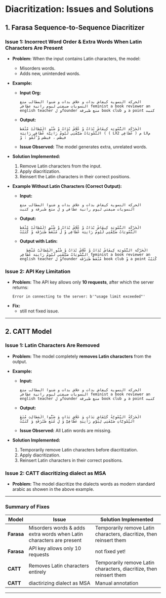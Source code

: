 # **Diacritization: Issues and Solutions**

## **1. Farasa Sequence-to-Sequence Diacritizer**
### **Issue 1: Incorrect Word Order & Extra Words When Latin Characters Are Present**
- **Problem:** When the input contains Latin characters, the model:
  - Misorders words.
  - Adds new, unintended words.
  
- **Example:**
  - **Input Org:**
    ```
    الحركة النسوية كيفاش بدات و علاش بدات و شنوا المطالب متع النسويات ضيفتي ليوم رانية عطافي feminist a book reviewer an english teacher و لfounder متع طبرقة book club و a point كتبت
    ```
  - **Output:**
    ```
    الْحَرْكَة النّْسُويَة كِيفَاشْ بْدَاتْ وْ عْلَاشْ بْدَاتْ وْ شْنُو الْمْطَالْبْ مْتْعَطّْ النّْسُويَاتْ ضَيّْفْتِي لْيُومْ رَانِيَّة عْطَافِي رَانِيَة ( ( LXم ( عْطَافِي 2 LXم فيطس ، فيطس وْ ْلْفُو : وْ
    ```
  - **Issue Observed:** The model generates extra, unrelated words.

- **Solution Implemented:**
  1. Remove Latin characters from the input.
  2. Apply diacritization.
  3. Reinsert the Latin characters in their correct positions.

- **Example Without Latin Characters (Correct Output):**
  - **Input:**
    ```
    الحركة النسوية كيفاش بدات و علاش بدات و شنوا المطالب متع النسويات ضيفتي ليوم رانية عطافي و ل متع طبرقة و كتبت
    ```
  - **Output:**
    ```
    الْحَرْكَة النّْسُويَة كِيفَاشْ بْدَاتْ وْ عْلَاشْ بْدَاتْ وْ شْنُو الْمْطَالْبْ مْتْعَطّْ النّْسُويَاتْ ضَيّْفْتِي لْيُومْ رَانِيَة عْطَافِي وْ لْ مْتْعَطّْ طَبَرْقَة وْ كْتَبْتْ
    ```

  - **Output with Latin:**
    ```
       الْحَرْكَة النّْسُويَة كِيفَاشْ بْدَاتْ وْ عْلَاشْ بْدَاتْ وْ شْنُو الْمْطَالْبْ مْتْعَطّْ النّْسُويَاتْ ضَيّْفْتِي لْيُومْ رَانِيَة عْطَافِي feminist a book reviewer an english teacher وْ لfounder مْتْعَطّْ طَبَرْقَة book club وْ a point كْتَبْتْ 
    ```
### **Issue 2: API Key Limitation**
- **Problem:** The API key allows only **10 requests**, after which the server returns:
  ```
  Error in connecting to the server: b'"usage limit exceeded"'
  ```
- **Fix:** 
  - still not fixed issue.

---

## **2. CATT Model**
### **Issue 1: Latin Characters Are Removed**
- **Problem:** The model completely **removes Latin characters** from the output.
- **Example:**
  - **Input:**
    ```
    الحركة النسوية كيفاش بدات و علاش بدات و شنوا المطالب متع النسويات ضيفتي ليوم رانية عطافي feminist a book reviewer an english teacher و لfounder متع طبرقة book club و a point كتبت
    ```
  - **Output:**
    ```
    الْحَرَكَةُ النِّسْوِيَّةُ كَيْفَاشٍ بَدَاتٍ وَ عَلَاشٍ بَدَاتٍ وَ شَنُّوا الْمَطَالِبَ مُتَعَ النِّسْوِيَّاتِ ضَيْفَتِي لِيَوْمِ رَانِيَةٍ عَطَافِيٌّ وَ لِ مُتَعِ طَبْرَقَةٍ وَ كَتَبْتُ
    ```
  - **Issue Observed:** All Latin words are missing.

- **Solution Implemented:**
  1. Temporarily remove Latin characters before diacritization.
  2. Apply diacritization.
  3. Reinsert Latin characters in their correct positions.


### **Issue 2: CATT diacritizing dialect as MSA**
- **Problem:** The model diacritize the dialects words as modern standard arabic as showen in the above example.
---

### **Summary of Fixes**
| Model  | Issue | Solution Implemented                                                |
|--------|-------|---------------------------------------------------------------------|
| **Farasa** | Misorders words & adds extra words when Latin characters are present | Temporarily remove Latin characters, diacritize, then reinsert them |
| **Farasa** | API key allows only 10 requests | not fixed yet!                                                      |
| **CATT** | Removes Latin characters entirely | Temporarily remove Latin characters, diacritize, then reinsert them |
| **CATT** | diactirizing dialect as MSA | Manual annotation                                                   |
---